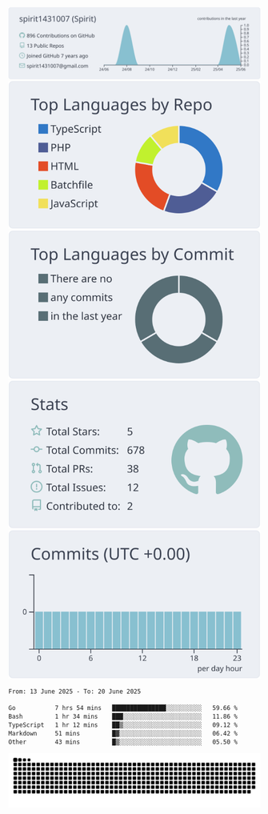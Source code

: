 [![](https://raw.githubusercontent.com/spirit1431007/spirit1431007/master/profile-summary-card-output/nord_bright/0-profile-details.svg)](https://git.io/spiritx)
[![](https://raw.githubusercontent.com/spirit1431007/spirit1431007/master/profile-summary-card-output/nord_bright/1-repos-per-language.svg)](https://git.io/spiritx) [![](https://raw.githubusercontent.com/spirit1431007/spirit1431007/master/profile-summary-card-output/nord_bright/2-most-commit-language.svg)](https://git.io/spiritx)
[![](https://raw.githubusercontent.com/spirit1431007/spirit1431007/master/profile-summary-card-output/nord_bright/3-stats.svg)](https://git.io/spiritx) [![](https://raw.githubusercontent.com/spirit1431007/spirit1431007/master/profile-summary-card-output/nord_bright/4-productive-time.svg)](https://git.io/spiritx)

<!--START_SECTION:waka-->

```txt
From: 13 June 2025 - To: 20 June 2025

Go           7 hrs 54 mins   ███████████████░░░░░░░░░░   59.66 %
Bash         1 hr 34 mins    ███░░░░░░░░░░░░░░░░░░░░░░   11.86 %
TypeScript   1 hr 12 mins    ██▒░░░░░░░░░░░░░░░░░░░░░░   09.12 %
Markdown     51 mins         █▓░░░░░░░░░░░░░░░░░░░░░░░   06.42 %
Other        43 mins         █▒░░░░░░░░░░░░░░░░░░░░░░░   05.50 %
```

<!--END_SECTION:waka-->

![contribution](https://github.com/spirit1431007/spirit1431007/blob/output/github-contribution-grid-snake.svg)
